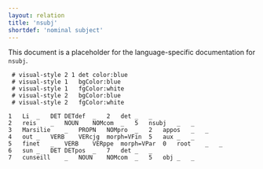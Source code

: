 ```yaml
---
layout: relation
title: 'nsubj'
shortdef: 'nominal subject'
---
```


This document is a placeholder for the language-specific documentation
for `nsubj`.

~~~ conllu
 # visual-style 2 1 det	color:blue
 # visual-style 1	bgColor:blue
 # visual-style 1	fgColor:white
 # visual-style 2	bgColor:blue
 # visual-style 2	fgColor:white

1	Li	_	DET	DETdef	_	2	det	_	_
2	reis	_	NOUN	NOMcom	_	5	nsubj	_	_
3	Marsilie	_	PROPN	NOMpro	_	2	appos	_	_
4	out	_	VERB	VERcjg	morph=VFin	5	aux	_	_
5	finet	_	VERB	VERppe	morph=VPar	0	root	_	_
6	sun	_	DET	DETpos	_	7	det	_	_
7	cunseill	_	NOUN	NOMcom	_	5	obj	_	_

~~~
